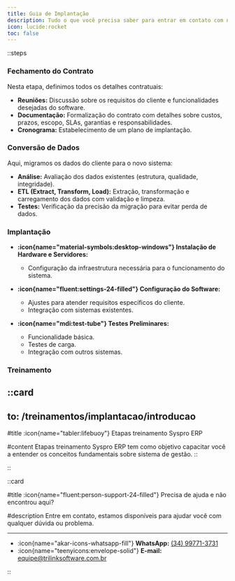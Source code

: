 ```yaml
---
title: Guia de Implantação
description: Tudo o que você precisa saber para entrar em contato com nosso suporte técnico.
icon: lucide:rocket
toc: false
---
```


::steps

### Fechamento do Contrato
Nesta etapa, definimos todos os detalhes contratuais:

- **Reuniões:** Discussão sobre os requisitos do cliente e funcionalidades desejadas do software.
- **Documentação:** Formalização do contrato com detalhes sobre custos, prazos, escopo, SLAs, garantias e responsabilidades.
- **Cronograma:** Estabelecimento de um plano de implantação.

### Conversão de Dados
Aqui, migramos os dados do cliente para o novo sistema:

- **Análise:** Avaliação dos dados existentes (estrutura, qualidade, integridade).
- **ETL (Extract, Transform, Load):** Extração, transformação e carregamento dos dados com validação e limpeza.
- **Testes:** Verificação da precisão da migração para evitar perda de dados.

### Implantação

- **:icon{name="material-symbols:desktop-windows"} Instalação de Hardware e Servidores:**
  - Configuração da infraestrutura necessária para o funcionamento do sistema.

- **:icon{name="fluent:settings-24-filled"} Configuração do Software:**
  - Ajustes para atender requisitos específicos do cliente.
  - Integração com sistemas existentes.

- **:icon{name="mdi:test-tube"} Testes Preliminares:**
  - Funcionalidade básica.
  - Testes de carga.
  - Integração com outros sistemas.

### Treinamento

::card
---
to: /treinamentos/implantacao/introducao
---
#title
:icon{name="tabler:lifebuoy"} Etapas treinamento Syspro ERP

#content
Etapas treinamento Syspro ERP tem como objetivo capacitar você a entender os conceitos fundamentais sobre sistema de gestão.
::

::

::card

#title
:icon{name="fluent:person-support-24-filled"} Precisa de ajuda e não encontrou aqui?

#description
Entre em contato, estamos disponíveis para ajudar você com qualquer dúvida ou problema.

---

- :icon{name="akar-icons-whatsapp-fill"} **WhatsApp:** [(34) 99771-3731](https://wa.me/trilinksoftware)
- :icon{name="teenyicons:envelope-solid"} **E-mail:** [equipe@trilinksoftware.com.br](mailto:equipe@trilinksoftware.com.br)

::